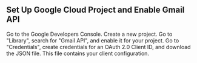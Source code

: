## Set Up Google Cloud Project and Enable Gmail API
Go to the Google Developers Console.
Create a new project.
Go to "Library", search for "Gmail API", and enable it for your project.
Go to "Credentials", create credentials for an OAuth 2.0 Client ID, and download the JSON file. This file contains your client configuration.